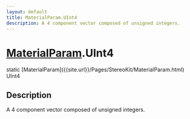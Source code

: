 ```yaml
---
layout: default
title: MaterialParam.UInt4
description: A 4 component vector composed of unsigned integers.
---
```

# [MaterialParam]({{site.url}}/Pages/StereoKit/MaterialParam.html).UInt4

<div class='signature' markdown='1'>
static [MaterialParam]({{site.url}}/Pages/StereoKit/MaterialParam.html) UInt4
</div>

## Description
A 4 component vector composed of unsigned integers.


